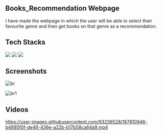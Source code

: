 ## Books_Recommendation Webpage

I have made the webpage in which the user will be able to select their favourite genre and then get books on that genre as a recommendation.

## Tech Stacks

<img src="https://img.shields.io/badge/HTML5-E34F26?style=for-the-badge&logo=html5&logoColor=white">
<img src="https://img.shields.io/badge/CSS3-1572B6?style=for-the-badge&logo=css3&logoColor=white">
<img src="https://img.shields.io/badge/JavaScript-323330?style=for-the-badge&logo=javascript&logoColor=F7DF1E">

## Screenshots


![br](https://user-images.githubusercontent.com/93239528/167810705-c9400a33-b403-4d82-a3ed-2f249e097433.png)

![br1](https://user-images.githubusercontent.com/93239528/167810715-dce63839-df3d-465c-8ed7-3ef05b6a60bb.png)

## Videos

https://user-images.githubusercontent.com/93239528/167810946-b4895f0f-de46-436e-a22b-b17b58ca64a9.mp4


